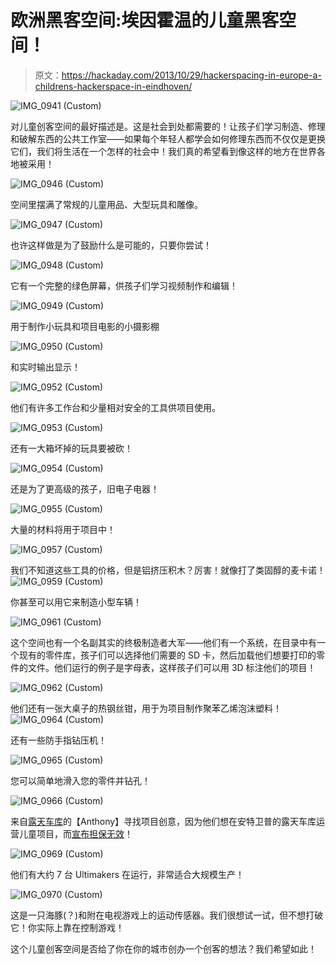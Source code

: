 # 欧洲黑客空间:埃因霍温的儿童黑客空间！

> 原文：<https://hackaday.com/2013/10/29/hackerspacing-in-europe-a-childrens-hackerspace-in-eindhoven/>

![IMG_0941 (Custom)](img/370ca46a2d386299074166b861b75b54.png)

对儿童创客空间的最好描述是。这是社会到处都需要的！让孩子们学习制造、修理和破解东西的公共工作室——如果每个年轻人都学会如何修理东西而不仅仅是更换它们，我们将生活在一个怎样的社会中！我们真的希望看到像这样的地方在世界各地被采用！

![IMG_0946 (Custom)](img/2fe1283b5a65307f75cf16bf4d73cebe.png)

空间里摆满了常规的儿童用品、大型玩具和雕像。

![IMG_0947 (Custom)](img/8ec027ddc323dcb65fb7fb138a2b6f29.png)

也许这样做是为了鼓励什么是可能的，只要你尝试！

![IMG_0948 (Custom)](img/98a4baed1660cbaa3636666bc05a5681.png)

它有一个完整的绿色屏幕，供孩子们学习视频制作和编辑！

![IMG_0949 (Custom)](img/0868f886e69b1d9e92b33894e275b343.png)

用于制作小玩具和项目电影的小摄影棚

![IMG_0950 (Custom)](img/55ea795c743280de0527441b360b13b1.png)

和实时输出显示！

![IMG_0952 (Custom)](img/e592a034330470215565c88c774e88f4.png)

他们有许多工作台和少量相对安全的工具供项目使用。

![IMG_0953 (Custom)](img/318fdf3ea9d10cb7b9e83b96d7acda04.png)

还有一大箱坏掉的玩具要被砍！

![IMG_0954 (Custom)](img/b4198c0f6ab2bde0f18cd4e2b4be6ca9.png)

还是为了更高级的孩子，旧电子电器！

![IMG_0955 (Custom)](img/27551ad8ee8fb52e705fadfb59772251.png)

大量的材料将用于项目中！

![IMG_0957 (Custom)](img/6d97cf049716f4fcf5f49e538d7073ec.png)

我们不知道这些工具的价格，但是铝挤压积木？厉害！就像打了类固醇的麦卡诺！![IMG_0959 (Custom)](img/fa583a023f57c774646d169708eed6c1.png)

你甚至可以用它来制造小型车辆！

![IMG_0961 (Custom)](img/b9c477ffd7f0fc838411ad3c211d730c.png)

这个空间也有一个名副其实的终极制造者大军——他们有一个系统，在目录中有一个现有的零件库，孩子们可以选择他们需要的 SD 卡，然后加载他们想要打印的零件的文件。他们运行的例子是字母表，这样孩子们可以用 3D 标注他们的项目！

![IMG_0962 (Custom)](img/aeed0394a383bcac9e810f3b4a1967e5.png)

他们还有一张大桌子的热钢丝钳，用于为项目制作聚苯乙烯泡沫塑料！![IMG_0964 (Custom)](img/d9eed94ad8e16778f5319b3c634ce664.png)

还有一些防手指钻压机！

![IMG_0965 (Custom)](img/c775ef66b8578586e26158176866081b.png)

您可以简单地滑入您的零件并钻孔！

![IMG_0966 (Custom)](img/8c0696cfe338d235386f29a5943288db.png)

来自[露天车库](http://hackaday.com/2013/10/22/hackerspacing-in-europe-garage-space-in-antwerp/)的【Anthony】寻找项目创意，因为他们想在安特卫普的露天车库运营儿童项目，而[宣布担保无效](http://hackaday.com/2013/10/25/hackerspacing-in-europe-void-warranties-in-antwerp/)！

![IMG_0969 (Custom)](img/1b9b2f5ecb8c49f2b8874d16765c552e.png)

他们有大约 7 台 Ultimakers 在运行，非常适合大规模生产！

![IMG_0970 (Custom)](img/1c2f102f432eb1e9740a3d11903bc152.png)

这是一只海豚(？)和附在电视游戏上的运动传感器。我们很想试一试，但不想打破它！你实际上靠在控制游戏！

这个儿童创客空间是否给了你在你的城市创办一个创客的想法？我们希望如此！